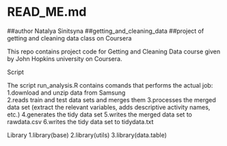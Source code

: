 # READ_ME.md
##author Natalya Sinitsyna
##getting_and_cleaning_data
##project of getting and cleaning data class on Coursera

This repo contains project code for Getting and Cleaning Data course given by John Hopkins university on Coursera.

Script

The script run_analysis.R contains comands that performs the actual job:
1.download and unzip data from Samsung  
2.reads train and test data sets and merges them
3.processes the merged data set (extract the relevant variables, adds descriptive activity names, etc.)
4.generates the tidy data set
5.writes the merged data set to rawdata.csv
6.writes the tidy data set to tidydata.txt

Library 
1.library(base)
2.library(utils)
3.library(data.table)
